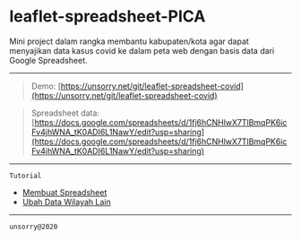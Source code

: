 # leaflet-spreadsheet-PICA

Mini project dalam rangka membantu kabupaten/kota agar dapat menyajikan data kasus covid ke dalam peta web dengan basis data dari Google Spreadsheet.

---

> Demo: [https://unsorry.net/git/leaflet-spreadsheet-covid](https://unsorry.net/git/leaflet-spreadsheet-covid)

> Spreadsheet data: [https://docs.google.com/spreadsheets/d/1fj6hCNHlwX7TlBmqPK6icFv4jhWNA_tK0ADI6L1NawY/edit?usp=sharing](https://docs.google.com/spreadsheets/d/1fj6hCNHlwX7TlBmqPK6icFv4jhWNA_tK0ADI6L1NawY/edit?usp=sharing)

---

`Tutorial`

- [Membuat Spreadsheet](_tutorial/1.MembuatSpreadsheet.md)
- [Ubah Data Wilayah Lain](_tutorial/2.UbahDataGeojson.md)

---
`unsorry@2020`
